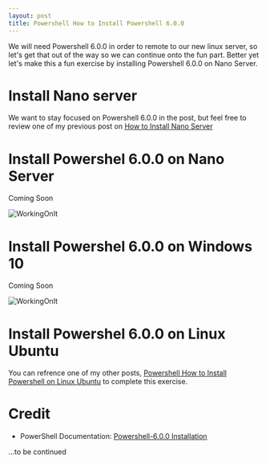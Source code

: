 ```yaml
---
layout: post
title: Powershell How to Install Powershell 6.0.0
---
```


We will need Powershell 6.0.0 in order to remote to our new linux server, so let's get that out of the way so we can continue onto the fun part. Better yet let's make this a fun exercise by installing Powershell 6.0.0 on Nano Server.

# Install Nano server

We want to stay focused on Powershell 6.0.0 in the post, but feel free to review one of my previous post on [How to Install Nano Server](https://dejulia489.github.io/2017-05-06-InstallNanoServer/)

# Install Powershel 6.0.0 on Nano Server

Coming Soon

![WorkingOnIt](https://dejulia489.github.io/img/WorkingOnIt.gif)

# Install Powershel 6.0.0 on Windows 10 

Coming Soon 

![WorkingOnIt](https://dejulia489.github.io/img/WorkingOnIt.gif)

# Install Powershel 6.0.0 on Linux Ubuntu

You can refrence one of my other posts, [Powershell How to Install Powershell on Linux Ubuntu](https://dejulia489.github.io/2017-05-06-InstallingPowershellOnLinux/) to complete this exercise.

# Credit

* PowerShell Documentation: [Powershell-6.0.0 Installation](https://github.com/PowerShell/PowerShell/blob/master/docs/installation/windows.md#msi)

...to be continued